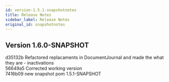 ```yaml
---
id: version-1.5.1-snapshotnotes
title: Release Notes
sidebar_label: Release Notes
original_id: snapshotnotes
---
```


## Version 1.6.0-SNAPSHOT
d35132b Refactored replacaments in DocumentJournal and made the what they are - inactivations</br>
56649a5 Corrected working version</br>
7416b09 new snapshot pom 1.5.1-SNAPSHOT</br>